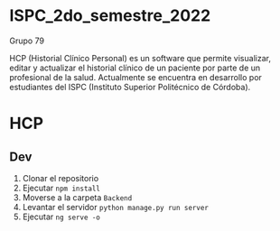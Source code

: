# ISPC_2do_semestre_2022

Grupo 79

HCP (Historial Clínico Personal) es un software que permite visualizar, editar y actualizar el historial clínico de un paciente por parte de un profesional de la salud. Actualmente se encuentra en desarrollo por estudiantes del ISPC (Instituto Superior Politécnico de Córdoba).

# HCP

## Dev

1. Clonar el repositorio
2. Ejecutar `npm install`
3. Moverse a la carpeta `Backend`
4. Levantar el servidor `python manage.py run server`
5. Ejecutar `ng serve -o`
